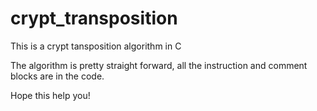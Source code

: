 # crypt_transposition
This is a crypt tansposition algorithm in C 

The algorithm is pretty straight forward, all the instruction and comment blocks are in the code.

Hope this help you!
